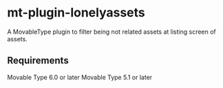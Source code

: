 mt-plugin-lonelyassets
======================

A MovableType plugin to filter being not related assets at listing screen of assets.


Requirements
------------
Movable Type 6.0 or later
Movable Type 5.1 or later
